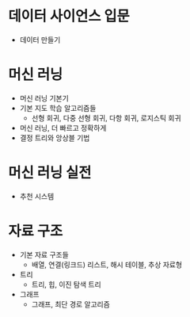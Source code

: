 # 데이터 사이언스 입문
- 데이터 만들기

# 머신 러닝
- 머신 러닝 기본기
- 기본 지도 학습 알고리즘들
  - 선형 회귀, 다중 선형 회귀, 다항 회귀, 로지스틱 회귀
- 머신 러닝, 더 빠르고 정확하게
- 결정 트리와 앙상블 기법

# 머신 러닝 실전
- 추천 시스템

# 자료 구조
- 기본 자료 구조들
  - 배열, 연결(링크드) 리스트, 해시 테이블, 추상 자료형
- 트리
  - 트리, 힙, 이진 탐색 트리
- 그래프
  - 그래프, 최단 경로 알고리즘
